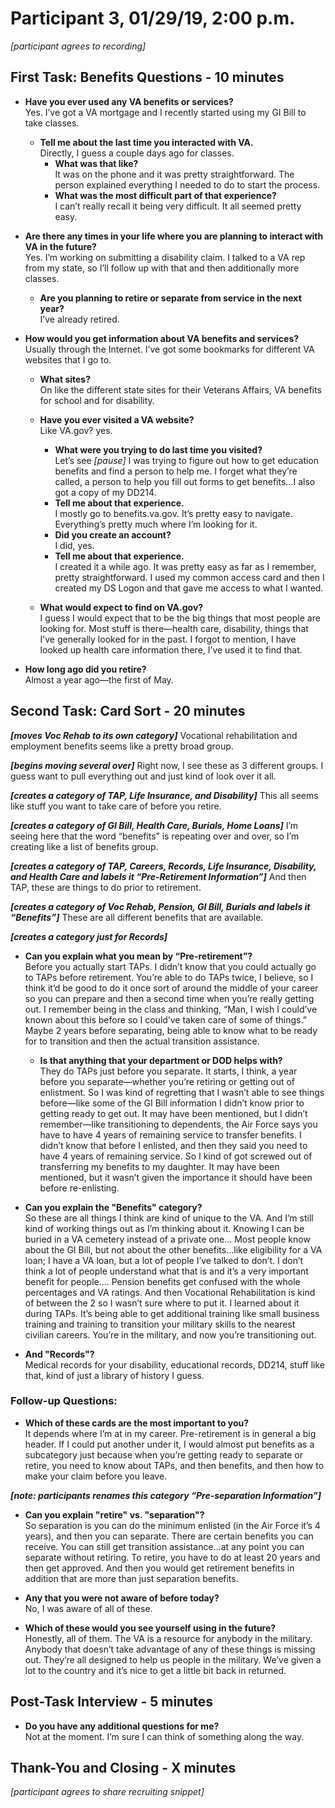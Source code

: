 # Participant 3, 01/29/19, 2:00 p.m.

*[participant agrees to recording]*

## First Task: Benefits Questions - 10 minutes

- **Have you ever used any VA benefits or services?** <br>
Yes. I’ve got a VA mortgage and I recently started using my GI Bill to take classes.

  - **Tell me about the last time you interacted with VA.** <br>
Directly, I guess a couple days ago for classes.
    -	**What was that like?** <br>
It was on the phone and it was pretty straightforward. The person explained everything I needed to do to start the process.
    - **What was the most difficult part of that experience?** <br>
I can’t really recall it being very difficult. It all seemed pretty easy.

- **Are there any times in your life where you are planning to interact with VA in the future?** <br>
Yes. I’m working on submitting a disability claim. I talked to a VA rep from my state, so I’ll follow up with that and then additionally more classes.
  - **Are you planning to retire or separate from service in the next year?** <br>
I’ve already retired.

- **How would you get information about VA benefits and services?** <br>
Usually through the Internet. I’ve got some bookmarks for different VA websites that I go to.

  -	**What sites?** <br>
On like the different state sites for their Veterans Affairs, VA benefits for school and for disability.

  - **Have you ever visited a VA website?** <br>
Like VA.gov? yes.
    - **What were you trying to do last time you visited?** <br>
Let’s see *[pause]* I was trying to figure out how to get education benefits and find a person to help me. I forget what they’re called, a person to help you fill out forms to get benefits…I also got a copy of my DD214.
    - **Tell me about that experience.** <br>
I mostly go to benefits.va.gov. It’s pretty easy to navigate. Everything’s pretty much where I’m looking for it.
    - **Did you create an account?** <br>
I did, yes.
    -	**Tell me about that experience.** <br>
I created it a while ago. It was pretty easy as far as I remember, pretty straightforward. I used my common access card and then I created my DS Logon and that gave me access to what I wanted.
  - **What would expect to find on VA.gov?** <br>
I guess I would expect that to be the big things that most people are looking for. Most stuff is there—health care, disability, things that I’ve generally looked for in the past. I forgot to mention, I have looked up health care information there, I’ve used it to find that.

-	**How long ago did you retire?** <br>
Almost a year ago—the first of May.

## Second Task: Card Sort - 20 minutes

***[moves Voc Rehab to its own category]*** Vocational rehabilitation and employment benefits seems like a pretty broad group. <br>

***[begins moving several over]*** Right now, I see these as 3 different groups. I guess want to pull everything out and just kind of look over it all.<br> 

***[creates a category of TAP, Life Insurance, and Disability]*** This all seems like stuff you want to take care of before you retire.<br>

***[creates a category of GI Bill, Health Care, Burials, Home Loans]*** I’m seeing here that the word “benefits” is repeating over and over, so I’m creating like a list of benefits group.<br>

***[creates a category of TAP, Careers, Records, Life Insurance, Disability, and Health Care and labels it “Pre-Retirement Information”]*** And then TAP, these are things to do prior to retirement. 

***[creates a category of Voc Rehab, Pension, GI Bill, Burials and labels it “Benefits”]*** These are all different benefits that are available.<br>

***[creates a category just for Records]***

-	**Can you explain what you mean by “Pre-retirement”?** <br>
Before you actually start TAPs. I didn’t know that you could actually go to TAPs before retirement. You’re able to do TAPs twice, I believe, so I think it’d be good to do it once sort of around the middle of your career so you can prepare and then a second time when you’re really getting out. I remember being in the class and thinking, “Man, I wish I could’ve known about this before so I could’ve taken care of some of things.” Maybe 2 years before separating, being able to know what to be ready for to transition and then the actual transition assistance.

    -	**Is that anything that your department or DOD helps with?** <br>
They do TAPs just before you separate. It starts, I think, a year before you separate—whether you’re retiring or getting out of enlistment. So I was kind of regretting that I wasn’t able to see things before—like some of the GI Bill information I didn’t know prior to getting ready to get out. It may have been mentioned, but I didn’t remember—like transitioning to dependents, the Air Force says you have to have 4 years of remaining service to transfer benefits. I didn’t know that before I enlisted, and then they said you need to have 4 years of remaining service. So I kind of got screwed out of transferring my benefits to my daughter. It may have been mentioned, but it wasn’t given the importance it should have been before re-enlisting.

-	**Can you explain the "Benefits" category?** <br>
So these are all things I think are kind of unique to the VA. And I’m still kind of working things out as I’m thinking about it. 
Knowing I can be buried in a VA cemetery instead of a private one…
Most people know about the GI Bill, but not about the other benefits…like eligibility for a VA loan; I have a VA loan, but a lot of people I’ve talked to don’t. I don’t think a lot of people understand what that is and it’s a very important benefit for people…. 
Pension benefits get confused with the whole percentages and VA ratings.
And then Vocational Rehabilitation is kind of between the 2 so  I wasn’t sure where to put it. I learned about it during TAPs. It’s being able to get additional training like small business training and training to transition your military skills to the nearest civilian careers. You’re in the military, and now you’re transitioning out.

-	**And "Records"?** <br>
Medical records for your disability, educational records, DD214, stuff like that, kind of just a library of history I guess.

### Follow-up Questions:

- **Which of these cards are the most important to you?** <br>
It depends where I’m at in my career.
Pre-retirement is in general a big header. If I could put another under it, I would almost put benefits as a subcategory just because when you’re getting ready to separate or retire, you need to know about TAPs, and then benefits, and then how to make your claim before you leave.

***[note: participants renames this category “Pre-separation Information”]***

- **Can you explain "retire" vs. "separation"?** <br>
So separation is you can do the minimum enlisted (in the Air Force it’s 4 years), and then you can separate. There are certain benefits you can receive. You can still get transition assistance…at any point you can separate without retiring.
To retire, you have to do at least 20 years and then get approved. And then you would get retirement benefits in addition that are more than just separation benefits.

- **Any that you were not aware of before today?** <br>
No, I was aware of all of these.

- **Which of these would you see yourself using in the future?** <br>
Honestly, all of them. The VA is a resource for anybody in the military. Anybody that doesn’t take advantage of any of these things is missing out. They’re all designed to help us people in the military. We’ve given a lot to the country and it’s nice to get a little bit back in returned.

## Post-Task Interview - 5 minutes

- **Do you have any additional questions for me?** <br>
Not at the moment. I’m sure I can think of something along the way.

## Thank-You and Closing - X minutes

*[participant agrees to share recruiting snippet]*
